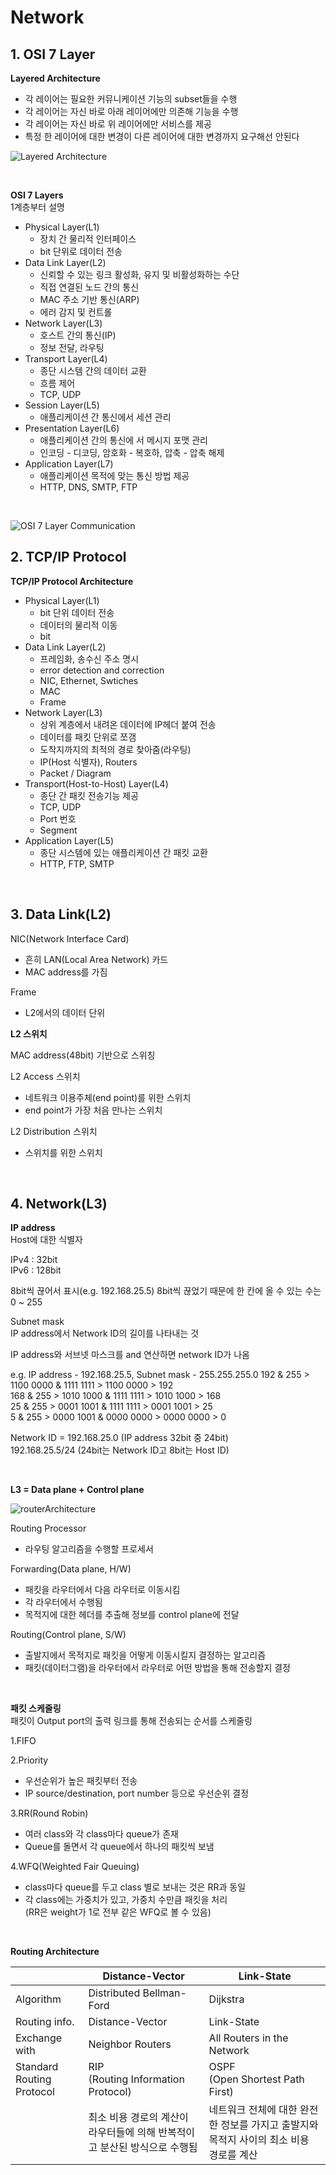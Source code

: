 # Network  

## 1. OSI 7 Layer  

**Layered Architecture**
- 각 레이어는 필요한 커뮤니케이션 기능의 subset들을 수행  
- 각 레이어는 자신 바로 아래 레이어에만 의존해 기능을 수행  
- 각 레이어는 자신 바로 위 레이어에만 서비스를 제공  
- 특정 한 레이어에 대한 변경이 다른 레이어에 대한 변경까지 요구해선 안된다  

![Layered Architecture](layeredArchitecture.png)  


<br/>

**OSI 7 Layers**  
1계층부터 설명  
- Physical Layer(L1)
    - 장치 간 물리적 인터페이스  
    - bit 단위로 데이터 전송  
- Data Link Layer(L2)
    - 신뢰할 수 있는 링크 활성화, 유지 및 비활성화하는 수단  
    - 직접 연결된 노드 간의 통신  
    - MAC 주소 기반 통신(ARP)
    - 에러 감지 및 컨트롤  
- Network Layer(L3)
    - 호스트 간의 통신(IP)  
    - 정보 전달, 라우팅  
- Transport Layer(L4)
    - 종단 시스템 간의 데이터 교환  
    - 흐름 제어
    - TCP, UDP
- Session Layer(L5)
    - 애플리케이션 간 통신에서 세션 관리  
- Presentation Layer(L6)
    - 애플리케이션 간의 통신에 서 메시지 포맷 관리  
    - 인코딩 - 디코딩, 암호화 - 복호하, 압축 - 압축 해제  
- Application Layer(L7)
    - 애플리케이션 목적에 맞는 통신 방법 제공
    - HTTP, DNS, SMTP, FTP

<br/>

![OSI 7 Layer Communication](OSI7LayerCommunication.png)


## 2. TCP/IP Protocol  


**TCP/IP Protocol Architecture**  
- Physical Layer(L1)
    - bit 단위 데이터 전송  
    - 데이터의 물리적 이동  
    - bit
- Data Link Layer(L2)
    - 프레임화, 송수신 주소 명시  
    - error detection and correction  
    - NIC, Ethernet, Swtiches    
    - MAC
    - Frame
- Network Layer(L3)
    - 상위 계층에서 내려온 데이터에 IP헤더 붙여 전송  
    - 데이터를 패킷 단위로 쪼갬  
    - 도착지까지의 최적의 경로 찾아줌(라우팅)  
    - IP(Host 식별자), Routers  
    - Packet / Diagram  
- Transport(Host-to-Host) Layer(L4)
    - 종단 간 패킷 전송기능 제공  
    - TCP, UDP
    - Port 번호  
    - Segment
- Application Layer(L5)
    - 종단 시스템에 있는 애플리케이션 간 패킷 교환  
    - HTTP, FTP, SMTP


<br/>

## 3. Data Link(L2)  

NIC(Network Interface Card)
- 흔히 LAN(Local Area Network) 카드
- MAC address를 가짐

Frame
- L2에서의 데이터 단위


**L2 스위치**  

MAC address(48bit) 기반으로 스위칭  

L2 Access 스위치
- 네트워크 이용주체(end point)를 위한 스위치  
- end point가 가장 처음 만나는 스위치

 L2 Distribution 스위치  
- 스위치를 위한 스위치  

<br/>

## 4. Network(L3)  

**IP address**  
Host에 대한 식별자  

IPv4 : 32bit  
IPv6 : 128bit

8bit씩 끊어서 표시(e.g. 192.168.25.5)
8bit씩 끊었기 때문에 한 칸에 올 수 있는 수는 0 ~ 255  

Subnet mask  
IP address에서 Network ID의 길이를 나타내는 것

IP address와 서브넷 마스크를 and 연산하면 network ID가 나옴  

e.g. IP address - 192.168.25.5, Subnet mask - 255.255.255.0
192 & 255 > 1100 0000 & 1111 1111 > 1100 0000 > 192  
168 & 255 > 1010 1000 & 1111 1111 > 1010 1000 > 168  
25  & 255 > 0001 1001 & 1111 1111 > 0001 1001 > 25  
5   & 255 > 0000 1001 & 0000 0000 > 0000 0000 > 0  

Network ID = 192.168.25.0 (IP address 32bit 중 24bit)  
192.168.25.5/24 (24bit는 Network ID고 8bit는 Host ID)  

<br/>

**L3 = Data plane + Control plane**  

![routerArchitecture](routerArchitecture.png)  

Routing Processor  
- 라우팅 알고리즘을 수행할 프로세서  

Forwarding(Data plane, H/W)  
- 패킷을 라우터에서 다음 라우터로 이동시킴  
- 각 라우터에서 수행됨  
- 목적지에 대한 헤더를 추출해 정보를 control plane에 전달  

Routing(Control plane, S/W)  
- 출발지에서 목적지로 패킷을 어떻게 이동시킬지 결정하는 알고리즘  
- 패킷(데이터그램)을 라우터에서 라우터로 어떤 방법을 통해 전송할지 결정  

<br/>

**패킷 스케줄링**  
패킷이 Output port의 출력 링크를 통해 전송되는 순서를 스케줄링  

1.FIFO  

2.Priority  
- 우선순위가 높은 패킷부터 전송  
- IP source/destination, port number 등으로 우선순위 결정  

3.RR(Round Robin)  
- 여러 class와 각 class마다 queue가 존재  
- Queue를 돌면서 각 queue에서 하나의 패킷씩 보냄  

4.WFQ(Weighted Fair Queuing)  
- class마다 queue를 두고 class 별로 보내는 것은 RR과 동일  
- 각 class에는 가중치가 있고, 가중치 수만큼 패킷을 처리  
(RR은 weight가 1로 전부 같은 WFQ로 볼 수 있음)  

<br/>

**Routing Architecture**  

|   | Distance-Vector | Link-State|
|---|---|---|
|Algorithm| Distributed Bellman-Ford|Dijkstra|
|Routing info.|Distance-Vector|Link-State|
|Exchange with| Neighbor Routers|All Routers in the Network|
|Standard Routing Protocol| RIP <br/> (Routing Information Protocol) | OSPF  <br/> (Open Shortest Path First)|
|   | 최소 비용 경로의 계산이 라우터들에 의해 반복적이고 분산된 방식으로 수행됨  |  네트워크 전체에 대한 완전한 정보를 가지고 출발지와 목적지 사이의 최소 비용 경로를 계산 |



